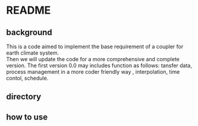 #  README
## background
This is a code aimed to implement the base requirement of a coupler for earth climate system.</br>
Then we will update the code for a more comprehensive and complete version.
The first version 0.0 may includes function  as follows: tansfer data, process management in a more coder friendly way , interpolation, time contol, schedule.

## directory


## how to use
